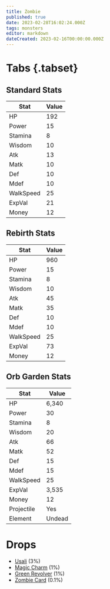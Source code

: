 ```yaml
---
title: Zombie
published: true
date: 2023-02-28T16:02:24.000Z
tags: monsters
editor: markdown
dateCreated: 2023-02-16T00:00:00.000Z
---
```


# Tabs {.tabset}

## Standard Stats

|Stat|Value|
|-|-|
|HP|192|
|Power|15|
|Stamina|8|
|Wisdom|10|
|Atk|13|
|Matk|10|
|Def|10|
|Mdef|10|
|WalkSpeed|25|
|ExpVal|21|
|Money|12|
## Rebirth Stats

|Stat|Value|
|-|-|
|HP|960|
|Power|15|
|Stamina|8|
|Wisdom|10|
|Atk|45|
|Matk|35|
|Def|10|
|Mdef|10|
|WalkSpeed|25|
|ExpVal|73|
|Money|12|
## Orb Garden Stats

|Stat|Value|
|-|-|
|HP|6,340|
|Power|30|
|Stamina|8|
|Wisdom|20|
|Atk|66|
|Matk|52|
|Def|15|
|Mdef|15|
|WalkSpeed|25|
|ExpVal|3,535|
|Money|12|
|Projectile|Yes|
|Element|Undead|

# Drops
 * [Usali](/items/usali) (3%)
 * [Magic Charm](/items/magic-charm) (1%)
 * [Green Revolver](/items/green-revolver) (1%)
 * [Zombie Card](/items/zombie-card) (0.1%)
